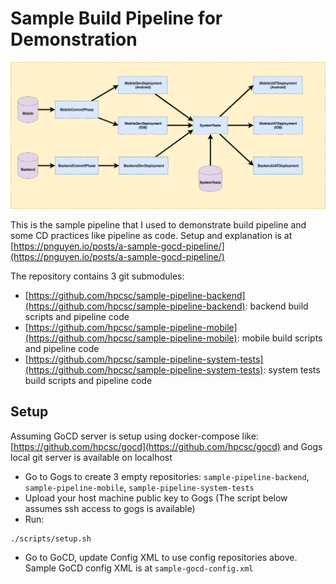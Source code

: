 # Sample Build Pipeline for Demonstration

![Pipeline Structure](https://raw.githubusercontent.com/hpcsc/sample-pipeline/master/sample-pipeline.png "Pipeline Structure")

This is the sample pipeline that I used to demonstrate build pipeline and some CD practices like pipeline as code. Setup and explanation is at [https://pnguyen.io/posts/a-sample-gocd-pipeline/](https://pnguyen.io/posts/a-sample-gocd-pipeline/)

The repository contains 3 git submodules:
- [https://github.com/hpcsc/sample-pipeline-backend](https://github.com/hpcsc/sample-pipeline-backend): backend build scripts and pipeline code
- [https://github.com/hpcsc/sample-pipeline-mobile](https://github.com/hpcsc/sample-pipeline-mobile): mobile build scripts and pipeline code
- [https://github.com/hpcsc/sample-pipeline-system-tests](https://github.com/hpcsc/sample-pipeline-system-tests): system tests build scripts and pipeline code

## Setup

Assuming GoCD server is setup using docker-compose like: [https://github.com/hpcsc/gocd](https://github.com/hpcsc/gocd) and Gogs local git server is available on localhost

- Go to Gogs to create 3 empty repositories: `sample-pipeline-backend`, `sample-pipeline-mobile`, `sample-pipeline-system-tests`
- Upload your host machine public key to Gogs (The script below assumes ssh access to gogs is available)
- Run:
```
./scripts/setup.sh
```
- Go to GoCD, update Config XML to use config repositories above. Sample GoCD config XML is at `sample-gocd-config.xml`
